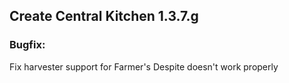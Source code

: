 ## Create Central Kitchen 1.3.7.g

### Bugfix:
Fix harvester support for Farmer's Despite doesn't work properly